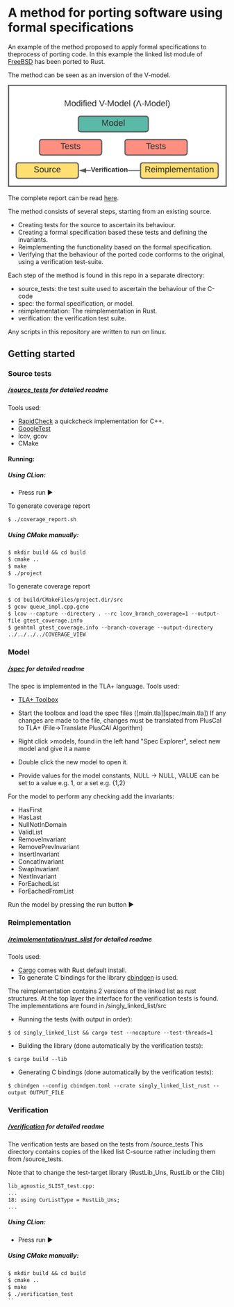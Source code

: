 # A method for porting software using formal specifications

An example of the method proposed to apply formal specifications to theprocess of porting code.
In this example the linked list module of [FreeBSD](https://github.com/freebsd/freebsd-src/blob/main/sys/sys/queue.h) has been ported to Rust.

The method can be seen as an inversion of the V-model.

![v-model](markdown/vmodel.png)

The complete report can be read [here](markdown/report.pdf).

The method consists of several steps, starting from an existing source.

- Creating tests for the source to ascertain its behaviour.
- Creating a formal specification based these tests and defining the invariants.
- Reimplementing the functionality based on the formal specification.
- Verifying that the behaviour of the ported code conforms to the original, using a verification test-suite.

Each step of the method is found in this repo in a separate directory:

- source_tests: the test suite used to ascertain the behaviour of the C-code
- spec: the formal specification, or model.
- reimplementation: The reimplementation in Rust.
- verification: the verification test suite.

Any scripts in this repository are written to run on linux.

## Getting started
### Source tests
##### [/source_tests](/source_tests) for detailed readme
Tools used:
- [RapidCheck](https://github.com/emil-e/rapidcheck) a quickcheck implementation for C++.
- [GoogleTest](https://github.com/google/googletest)
- lcov, gcov
- CMake

#### Running:
##### Using CLion:
- Press run ▶️

To generate coverage report
```
$ ./coverage_report.sh
```

##### Using CMake manually:
```
$ mkdir build && cd build
$ cmake ..
$ make
$ ./project
```
To generate coverage report
```
$ cd build/CMakeFiles/project.dir/src
$ gcov queue_impl.cpp.gcno
$ lcov --capture --directory . --rc lcov_branch_coverage=1 --output-file gtest_coverage.info
$ genhtml gtest_coverage.info --branch-coverage --output-directory ../../../../COVERAGE_VIEW
```


### Model
##### [/spec](/spec) for detailed readme
The spec is implemented in the TLA+ language.
Tools used:
- [TLA+ Toolbox](https://lamport.azurewebsites.net/tla/toolbox.html)

- Start the toolbox and load the spec files ([main.tla][spec/main.tla])
If any changes are made to the file, changes must be translated from PlusCal to TLA+ (File->Translate PlusCAl Algorithm)

- Right click >models, found in the left hand "Spec Explorer", select new model and give it a name
- Double click the new model to open it.
- Provide values for the model constants, NULL -> NULL, VALUE can be set to a value e.g. 1, or a set e.g. {1,2}

For the model to perform any checking add the invariants:
- HasFirst
- HasLast
- NullNotInDomain
- ValidList
- RemoveInvariant
- RemovePrevInvariant
- InsertInvariant
- ConcatInvariant
- SwapInvariant
- NextInvariant
- ForEachedList
- ForEachedFromList

Run the model by pressing the run button ▶️

### Reimplementation
##### [/reimplementation/rust_slist](/reimplementation/rust_slist) for detailed readme
Tools used:
- [Cargo](https://www.rust-lang.org/tools/install) comes with Rust default install.
- To generate C bindings for the library [cbindgen](https://github.com/eqrion/cbindgen) is used. 

The reimplementation contains 2 versions of the linked list as rust structures.
At the top layer the interface for the verification tests is found.
The implementations are found in /singly_linked_list/src 
- Running the tests (with output in order):
```
$ cd singly_linked_list && cargo test --nocapture --test-threads=1
```
- Building the library (done automatically by the verification tests):

```
$ cargo build --lib
```
- Generating C bindings (done automatically by the verification tests):
```
$ cbindgen --config cbindgen.toml --crate singly_linked_list_rust --output OUTPUT_FILE
```

### Verification
##### [/verification](/verification) for detailed readme
The verification tests are based on the tests from /source_tests
This directory contains copies of the liked list C-source rather including them from /source_tests.

Note that to change the test-target library (RustLib_Uns, RustLib or the Clib)
```
lib_agnostic_SLIST_test.cpp:
...
18: using CurListType = RustLib_Uns;
...
```


##### Using CLion:
- Press run ▶️

##### Using CMake manually:
```
$ mkdir build && cd build
$ cmake ..
$ make
$ ./verification_test
``